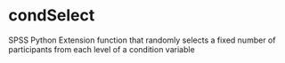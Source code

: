 condSelect
==========

SPSS Python Extension function that randomly selects a fixed number of participants from each level of a condition variable
